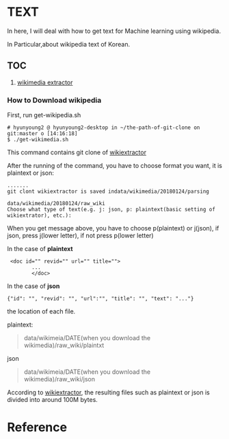 # TEXT 

In here, I will deal with how to get text for Machine learning using wikipedia. 

In Particular,about wikipedia text of Korean. 

## TOC

 01. [wikimedia extractor](https://github.com/hyunyoung2/hyunyoung2_Machine_Learning/blob/master/Tutorial/Tensorflow/02.DataSetting/TEXT/01.Wikimedia_Extractor.ipynb)


### How to Download wikipedia 

 First, run get-wikipedia.sh
 
```shell
# hyunyoung2 @ hyunyoung2-desktop in ~/the-path-of-git-clone on git:master o [14:16:18] 
$ ./get-wikimedia.sh 
```

 This command contains git clone of [wikiextractor](https://github.com/attardi/wikiextractor)
 
 After the running of the command, you have to choose format you want, it is plaintext or json:

```shell
.......
git clont wikiextractor is saved indata/wikimedia/20180124/parsing

data/wikimedia/20180124/raw_wiki
Choose what type of text(e.g. j: json, p: plaintext(basic setting of wikiextrator), etc.): 
```

When you get message above, you have to choose p(plaintext) or j(json), if json, press j(lower letter), if not press p(lower letter)

 In the case of **plaintext**
 
```
 <doc id="" revid="" url="" title="">
        ...
        </doc>
```
 
  In the case of **json** 
  
```
{"id": "", "revid": "", "url":"", "title": "", "text": "..."}
```

the location of each file. 

plaintext:

> data/wikimeia/DATE(when you download the wikimedia)/raw_wiki/plaintxt

json

> data/wikimeia/DATE(when you download the wikimedia)/raw_wiki/json

According to [wikiextractor](https://github.com/attardi/wikiextractor), the resulting files such as plaintext or json is divided into around 100M bytes.


# Reference


